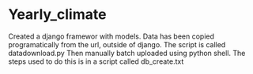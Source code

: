 # Yearly_climate
Created a django framewor with models. 
Data has been copied programatically from the url, outside of django. 
The script is called datadownload.py
Then manually batch uploaded using python shell. 
The steps used to do this is in a script called db_create.txt 


